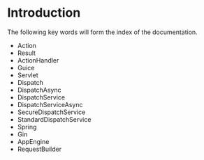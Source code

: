# Introduction #

The following key words will form the index of the documentation.

  * Action
  * Result
  * ActionHandler
  * Guice
  * Servlet
  * Dispatch
  * DispatchAsync
  * DispatchService
  * DispatchServiceAsync
  * SecureDispatchService
  * StandardDispatchService
  * Spring
  * Gin
  * AppEngine
  * RequestBuilder